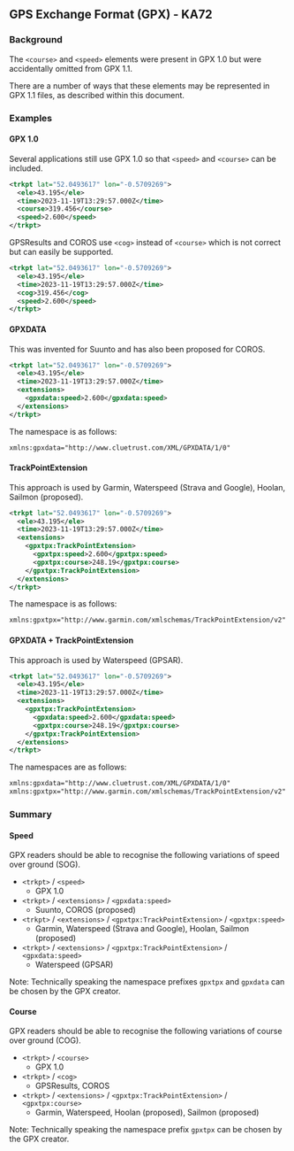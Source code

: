 ## GPS Exchange Format (GPX) - KA72

### Background

The `<course>` and `<speed>` elements were present in GPX 1.0 but were accidentally omitted from GPX 1.1.

There are a number of ways that these elements may be represented in GPX 1.1 files, as described within this document.



### Examples

#### GPX 1.0

Several applications still use GPX 1.0 so that `<speed>` and `<course>` can be included.

```xml
<trkpt lat="52.0493617" lon="-0.5709269">
  <ele>43.195</ele>
  <time>2023-11-19T13:29:57.000Z</time>
  <course>319.456</course>
  <speed>2.600</speed>
</trkpt>
```

GPSResults and COROS use `<cog>` instead of `<course>` which is not correct but can easily be supported.

```xml
<trkpt lat="52.0493617" lon="-0.5709269">
  <ele>43.195</ele>
  <time>2023-11-19T13:29:57.000Z</time>
  <cog>319.456</cog>
  <speed>2.600</speed>
</trkpt>
```



#### GPXDATA

This was invented for Suunto and has also been proposed for COROS.

```xml
<trkpt lat="52.0493617" lon="-0.5709269">
  <ele>43.195</ele>
  <time>2023-11-19T13:29:57.000Z</time>
  <extensions>
    <gpxdata:speed>2.600</gpxdata:speed>
  </extensions>
</trkpt>
```

The namespace is as follows:

```xml
xmlns:gpxdata="http://www.cluetrust.com/XML/GPXDATA/1/0"
```



#### TrackPointExtension

This approach is used by Garmin, Waterspeed (Strava and Google), Hoolan, Sailmon (proposed).

```xml
<trkpt lat="52.0493617" lon="-0.5709269">
  <ele>43.195</ele>
  <time>2023-11-19T13:29:57.000Z</time>
  <extensions>
    <gpxtpx:TrackPointExtension>
      <gpxtpx:speed>2.600</gpxtpx:speed>
      <gpxtpx:course>248.19</gpxtpx:course>
    </gpxtpx:TrackPointExtension>
  </extensions>
</trkpt>
```

The namespace is as follows:

```xml
xmlns:gpxtpx="http://www.garmin.com/xmlschemas/TrackPointExtension/v2"
```



#### GPXDATA + TrackPointExtension

This approach is used by Waterspeed (GPSAR).

```xml
<trkpt lat="52.0493617" lon="-0.5709269">
  <ele>43.195</ele>
  <time>2023-11-19T13:29:57.000Z</time>
  <extensions>
    <gpxtpx:TrackPointExtension>
      <gpxdata:speed>2.600</gpxdata:speed>
      <gpxtpx:course>248.19</gpxtpx:course>
    </gpxtpx:TrackPointExtension>
  </extensions>
</trkpt>
```

The namespaces are as follows:

```xml
xmlns:gpxdata="http://www.cluetrust.com/XML/GPXDATA/1/0"
xmlns:gpxtpx="http://www.garmin.com/xmlschemas/TrackPointExtension/v2"
```



### Summary

#### Speed

GPX readers should be able to recognise the following variations of speed over ground (SOG).

- `<trkpt>` / `<speed>`
  - GPX 1.0
- `<trkpt>` / `<extensions>` / `<gpxdata:speed>`
  - Suunto, COROS (proposed)
- `<trkpt>` / `<extensions>` / `<gpxtpx:TrackPointExtension>` / `<gpxtpx:speed>`
  - Garmin, Waterspeed (Strava and Google), Hoolan, Sailmon (proposed)
- `<trkpt>` / `<extensions>` / `<gpxtpx:TrackPointExtension>` / `<gpxdata:speed>`
  - Waterspeed (GPSAR)

Note: Technically speaking the namespace prefixes  `gpxtpx` and `gpxdata` can be chosen by the GPX creator.



#### Course

GPX readers should be able to recognise the following variations of course over ground (COG).

- `<trkpt>` / `<course>`
  - GPX 1.0
- `<trkpt>` / `<cog>`
  - GPSResults, COROS
- `<trkpt>` / `<extensions>` / `<gpxtpx:TrackPointExtension>` / `<gpxtpx:course>`
  - Garmin, Waterspeed, Hoolan (proposed), Sailmon (proposed)

Note: Technically speaking the namespace prefix  `gpxtpx` can be chosen by the GPX creator.

